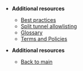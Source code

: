 - **Additional resources**
  - [Best practices](additional-resources/best-practices)
  - [Split tunnel allowlisting](additional-resources/split-tunnel-allowlist)
  - [Glossary](additional-resources/glossary)
  - [Terms and Policies](additional-resources/terms-and-policies)

- **Additional resources**
  - [Back to main](/prerequisites-for-onboarding)
